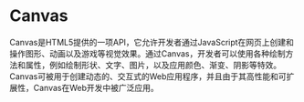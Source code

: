 # Canvas
Canvas是HTML5提供的一项API，它允许开发者通过JavaScript在网页上创建和操作图形、动画以及游戏等视觉效果。通过Canvas，开发者可以使用各种绘制方法和属性，例如绘制形状、文字、图片，以及应用颜色、渐变、阴影等特效。Canvas可被用于创建动态的、交互式的Web应用程序，并且由于其高性能和可扩展性，Canvas在Web开发中被广泛应用。
